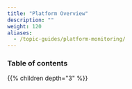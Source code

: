 ```yaml
---
title: "Platform Overview"
description: ""
weight: 120
aliases:
  - /topic-guides/platform-monitoring/
---
```


### Table of contents

{{% children depth="3" %}}
